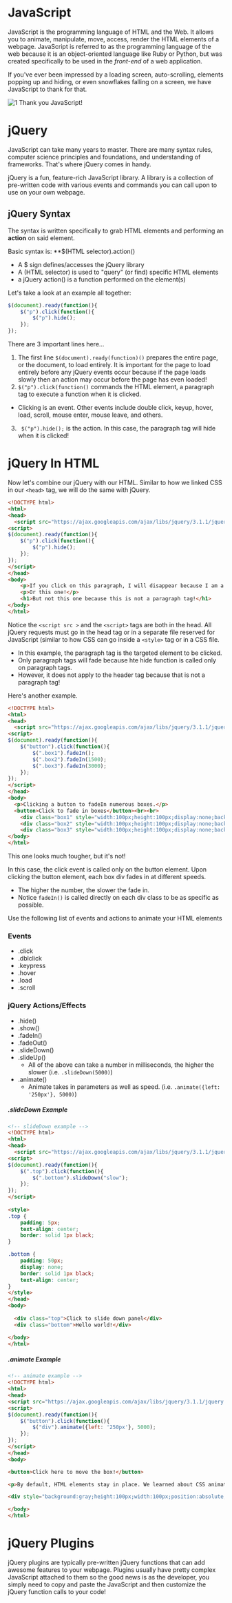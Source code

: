 # JavaScript
JavaScript is the programming language of HTML and the Web. It allows you to animate, manipulate, move, access, render the HTML elements of a webpage. JavaScript is referred to as the programming language of the web because it is an object-oriented language like Ruby or Python, but was created specifically to be used in the *front-end* of a web application. 

If you've ever been impressed by a loading screen, auto-scrolling, elements popping up and hiding, or even snowflakes falling on a screen, we have JavaScript to thank for that. 

![1](http://i.giphy.com/aTSSZiC1Y1SBq.gif)
Thank you JavaScript!

# jQuery
JavaScript can take many years to master. There are many syntax rules, computer science principles and foundations, and understanding of frameworks. That's where jQuery comes in handy.

jQuery is a fun, feature-rich JavaScript library. A library is a collection of pre-written code with various events and commands you can call upon to use on your own webpage. 

## jQuery Syntax
The syntax is written specifically to grab HTML elements and performing an **action** on said element.

Basic syntax is: **$(HTML selector).action()
- A $ sign defines/accesses the jQuery library
- A (HTML selector) is used to "query" (or find) specific HTML elements
- a jQuery action() is a function performed on the element(s)

Let's take a look at an example all together:
```javascript
$(document).ready(function(){
    $("p").click(function(){
        $("p").hide();
    });
});
```
There are 3 important lines here...
1. The first line `$(document).ready(function)()` prepares the entire page, or the document, to load entirely. It is important for the page to load entirely before any jQuery events occur because if the page loads slowly then an action may occur before the page has even loaded!
2. `$("p").click(function()` commands the HTML element, a paragraph tag to execute a function when it is clicked. 
  - Clicking is an event. Other events include double click, keyup, hover, load, scroll, mouse enter, mouse leave, and others. 
3. ` $("p").hide();` is the action. In this case, the paragraph tag will hide when it is clicked!

# jQuery In HTML
Now let's combine our jQuery with our HTML. Similar to how we linked CSS in our `<head>` tag, we will do the same with jQuery.
```html
<!DOCTYPE html>
<html>
<head>
  <script src="https://ajax.googleapis.com/ajax/libs/jquery/3.1.1/jquery.min.js"></script>
<script>
$(document).ready(function(){
    $("p").click(function(){
        $("p").hide();
    });
});
</script>
</head>
<body>
    <p>If you click on this paragraph, I will disappear because I am a paragraph tag!.</p>
    <p>Or this one!</p>
    <h1>But not this one because this is not a paragraph tag!</h1>
</body>
</html>
```
Notice the `<script src >` and the `<script>` tags are both in the head. All jQuery requests must go in the head tag or in a separate file reserved for JavaScript (similar to how CSS can go inside a `<style>` tag or in a CSS file.
- In this example, the paragraph tag is the targeted element to be clicked. 
- Only paragraph tags will fade because hte hide function is called only on paragraph tags.
- However, it does not apply to the header tag because that is not a paragraph tag!

Here's another example.
```html
<!DOCTYPE html>
<html>
<head>
  <script src="https://ajax.googleapis.com/ajax/libs/jquery/3.1.1/jquery.min.js"></script>
<script>
$(document).ready(function(){
    $("button").click(function(){
        $(".box1").fadeIn();
        $(".box2").fadeIn(1500);
        $(".box3").fadeIn(3000);
    });
});
</script>
</head>
<body>
  <p>Clicking a button to fadeIn numerous boxes.</p>
  <button>Click to fade in boxes</button><br><br>
    <div class="box1" style="width:100px;height:100px;display:none;background-color:red;"></div><br>
    <div class="box2" style="width:100px;height:100px;display:none;background-color:green;"></div><br>
    <div class="box3" style="width:100px;height:100px;display:none;background-color:blue;"></div>
</body>
</html>
```
This one looks much tougher, but it's not!

In this case, the click event is called only on the button element. Upon clicking the button element, each box div fades in at different speeds.
- The higher the number, the slower the fade in. 
- Notice `fadeIn()` is called directly on each div class to be as specific as possible.

Use the following list of events and actions to animate your HTML elements

### Events
- .click
- .dblclick
- .keypress
- .hover
- .load
- .scroll

### jQuery Actions/Effects
- .hide()
- .show()
- .fadeIn() 
- .fadeOut() 
- .slideDown()
- .slideUp()
  - All of the above can take a number in milliseconds, the higher the slower (i.e. `.slideDown(5000)`)
- .animate()
  - Animate takes in parameters as well as speed. (i.e. `.animate({left: '250px'}, 5000)`)

##### .slideDown Example  

```html
<!-- slideDown example -->
<!DOCTYPE html>
<html>
<head>
  <script src="https://ajax.googleapis.com/ajax/libs/jquery/3.1.1/jquery.min.js"></script>
<script> 
$(document).ready(function(){
    $(".top").click(function(){
        $(".bottom").slideDown("slow");
    });
});
</script>
 
<style> 
.top {
    padding: 5px;
    text-align: center;
    border: solid 1px black;
}

.bottom {
    padding: 50px;
    display: none;
    border: solid 1px black;
    text-align: center;
}
</style>
</head>
<body>
 
  <div class="top">Click to slide down panel</div>
  <div class="bottom">Hello world!</div>

</body>
</html>
```
##### .animate Example  

```html
<!-- animate example -->
<!DOCTYPE html>
<html>
<head>
<script src="https://ajax.googleapis.com/ajax/libs/jquery/3.1.1/jquery.min.js"></script>
<script> 
$(document).ready(function(){
    $("button").click(function(){
        $("div").animate({left: '250px'}, 5000);
    });
});
</script> 
</head>
<body>

<button>Click here to move the box!</button>

<p>By default, HTML elements stay in place. We learned about CSS animation, jQuery provides another way to animate!</p>

<div style="background:gray;height:100px;width:100px;position:absolute;"></div>

</body>
</html>
```

# jQuery Plugins
jQuery plugins are typically pre-written jQuery functions that can add awesome features to your webpage. Plugins usually have pretty complex JavaScript attached to them so the good news is as the developer, you simply need to copy and paste the JavaScript and then customize the jQuery function calls to your code!
